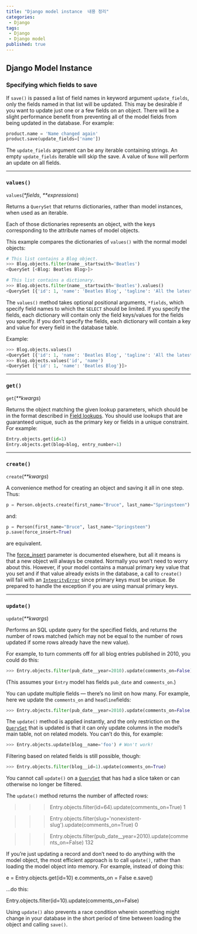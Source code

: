```yaml
---
title: "Django model instance  내용 정리"
categories:
 - Django
tags:
 - Django
 - Django model
published: true
---
```


## Django Model Instance
### Specifying which fields to save

If  `save()`  is passed a list of field names in keyword argument  `update_fields`, only the fields named in that list will be updated. This may be desirable if you want to update just one or a few fields on an object. There will be a slight performance benefit from preventing all of the model fields from being updated in the database. For example:
```python
product.name = 'Name changed again'
product.save(update_fields=['name'])
```
The  `update_fields`  argument can be any iterable containing strings. An empty  `update_fields`  iterable will skip the save. A value of  `None`  will perform an update on all fields.

---
### `values()`

`values`(_*fields_,  _**expressions_)

Returns a  `QuerySet`  that returns dictionaries, rather than model instances, when used as an iterable.

Each of those dictionaries represents an object, with the keys corresponding to the attribute names of model objects.

This example compares the dictionaries of  `values()`  with the normal model objects:
```python
# This list contains a Blog object.
>>> Blog.objects.filter(name__startswith='Beatles')
<QuerySet [<Blog: Beatles Blog>]>

# This list contains a dictionary.
>>> Blog.objects.filter(name__startswith='Beatles').values()
<QuerySet [{'id': 1, 'name': 'Beatles Blog', 'tagline': 'All the latest Beatles news.'}]>
```
The  `values()`  method takes optional positional arguments,  `*fields`, which specify field names to which the  `SELECT`  should be limited. If you specify the fields, each dictionary will contain only the field keys/values for the fields you specify. If you don’t specify the fields, each dictionary will contain a key and value for every field in the database table.

Example:
```python
>>> Blog.objects.values()
<QuerySet [{'id': 1, 'name': 'Beatles Blog', 'tagline': 'All the latest Beatles news.'}]>
>>> Blog.objects.values('id', 'name')
<QuerySet [{'id': 1, 'name': 'Beatles Blog'}]>
```

---
### `get()`

`get`(_**kwargs_)

Returns the object matching the given lookup parameters, which should be in the format described in  [Field lookups](https://docs.djangoproject.com/en/3.1/ref/models/querysets/#id4). You should use lookups that are guaranteed unique, such as the primary key or fields in a unique constraint. For example:
```python
Entry.objects.get(id=1)
Entry.objects.get(blog=blog, entry_number=1)
```

---
### `create()`

`create`(_**kwargs_)

A convenience method for creating an object and saving it all in one step. Thus:
```python
p = Person.objects.create(first_name="Bruce", last_name="Springsteen")
```
and:
```python
p = Person(first_name="Bruce", last_name="Springsteen")
p.save(force_insert=True)
```
are equivalent.

The  [force_insert](https://docs.djangoproject.com/en/3.1/ref/models/instances/#ref-models-force-insert)  parameter is documented elsewhere, but all it means is that a new object will always be created. Normally you won’t need to worry about this. However, if your model contains a manual primary key value that you set and if that value already exists in the database, a call to  `create()`  will fail with an  [`IntegrityError`](https://docs.djangoproject.com/en/3.1/ref/exceptions/#django.db.IntegrityError "django.db.IntegrityError")  since primary keys must be unique. Be prepared to handle the exception if you are using manual primary keys.

---
### `update()`

`update`(_**kwargs_)

Performs an SQL update query for the specified fields, and returns the number of rows matched (which may not be equal to the number of rows updated if some rows already have the new value).

For example, to turn comments off for all blog entries published in 2010, you could do this:
```python
>>> Entry.objects.filter(pub_date__year=2010).update(comments_on=False)
```
(This assumes your  `Entry`  model has fields  `pub_date`  and  `comments_on`.)

You can update multiple fields — there’s no limit on how many. For example, here we update the  `comments_on`  and  `headline`fields:
```python
>>> Entry.objects.filter(pub_date__year=2010).update(comments_on=False, headline='This is old')
```
The  `update()`  method is applied instantly, and the only restriction on the  [`QuerySet`](https://docs.djangoproject.com/en/3.1/ref/models/querysets/#django.db.models.query.QuerySet "django.db.models.query.QuerySet")  that is updated is that it can only update columns in the model’s main table, not on related models. You can’t do this, for example:
```python
>>> Entry.objects.update(blog__name='foo') # Won't work!
```
Filtering based on related fields is still possible, though:
```python
>>> Entry.objects.filter(blog__id=1).update(comments_on=True)
```
You cannot call  `update()`  on a  [`QuerySet`](https://docs.djangoproject.com/en/3.1/ref/models/querysets/#django.db.models.query.QuerySet "django.db.models.query.QuerySet")  that has had a slice taken or can otherwise no longer be filtered.

The  `update()`  method returns the number of affected rows:

>>> Entry.objects.filter(id=64).update(comments_on=True)
1

>>> Entry.objects.filter(slug='nonexistent-slug').update(comments_on=True)
0

>>> Entry.objects.filter(pub_date__year=2010).update(comments_on=False)
132

If you’re just updating a record and don’t need to do anything with the model object, the most efficient approach is to call  `update()`, rather than loading the model object into memory. For example, instead of doing this:

e = Entry.objects.get(id=10)
e.comments_on = False
e.save()

…do this:

Entry.objects.filter(id=10).update(comments_on=False)

Using  `update()`  also prevents a race condition wherein something might change in your database in the short period of time between loading the object and calling  `save()`.
<!--stackedit_data:
eyJoaXN0b3J5IjpbNTAzMzkzNzkyLDEzNDc4NDU3NzgsNzEyND
IwMzgyLC0xNTg5MzQwMjgyXX0=
-->